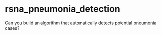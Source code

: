 # rsna_pneumonia_detection
Can you build an algorithm that automatically detects potential pneumonia cases?
